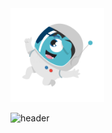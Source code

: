 

<img src="/astronauto.gif" margin-right="-75%" width="150" height="150"/>

![header](https://capsule-render.vercel.app/api?type=wave&color=gradient&height=300section=footer&text=Tasca4%20JUnits&fontSize=90)


